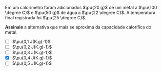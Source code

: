 Em um calorímetro foram adicionados $\pu{20 g}$ de um metal a $\pu{100 \degree C}$ e $\pu{50 g}$ de água a $\pu{22 \degree C}$. A temperatura final registrada foi $\pu{25 \degree C}$.

**Assinale** a alternativa que mais se aproxima da capacidade calorífica do metal.

- [ ] $\pu{0,1 J(K.g)-1}$
- [ ] $\pu{0,2 J(K.g)-1}$
- [ ] $\pu{0,3 J(K.g)-1}$
- [x] $\pu{0,4 J(K.g)-1}$
- [ ] $\pu{0,5 J(K.g)-1}$

